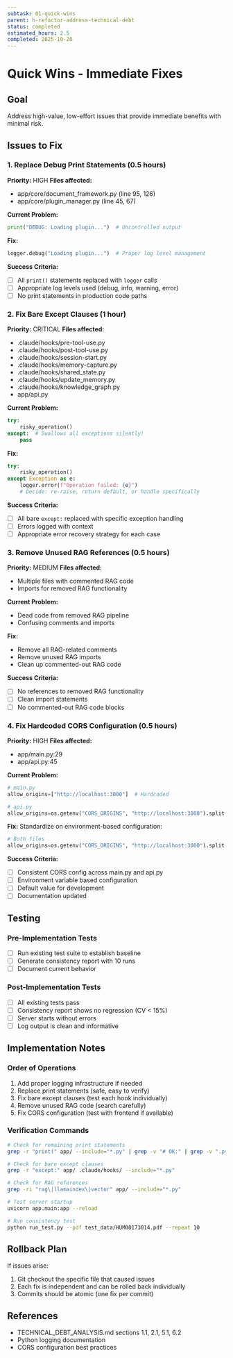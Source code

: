 ```yaml
---
subtask: 01-quick-wins
parent: h-refactor-address-technical-debt
status: completed
estimated_hours: 2.5
completed: 2025-10-20
---
```


# Quick Wins - Immediate Fixes

## Goal
Address high-value, low-effort issues that provide immediate benefits with minimal risk.

## Issues to Fix

### 1. Replace Debug Print Statements (0.5 hours)
**Priority:** HIGH
**Files affected:**
- app/core/document_framework.py (line 95, 126)
- app/core/plugin_manager.py (line 45, 67)

**Current Problem:**
```python
print("DEBUG: Loading plugin...")  # Uncontrolled output
```

**Fix:**
```python
logger.debug("Loading plugin...")  # Proper log level management
```

**Success Criteria:**
- [ ] All `print()` statements replaced with `logger` calls
- [ ] Appropriate log levels used (debug, info, warning, error)
- [ ] No print statements in production code paths

### 2. Fix Bare Except Clauses (1 hour)
**Priority:** CRITICAL
**Files affected:**
- .claude/hooks/pre-tool-use.py
- .claude/hooks/post-tool-use.py
- .claude/hooks/session-start.py
- .claude/hooks/memory-capture.py
- .claude/hooks/shared_state.py
- .claude/hooks/update_memory.py
- .claude/hooks/knowledge_graph.py
- app/api.py

**Current Problem:**
```python
try:
    risky_operation()
except:  # Swallows all exceptions silently!
    pass
```

**Fix:**
```python
try:
    risky_operation()
except Exception as e:
    logger.error(f"Operation failed: {e}")
    # Decide: re-raise, return default, or handle specifically
```

**Success Criteria:**
- [ ] All bare `except:` replaced with specific exception handling
- [ ] Errors logged with context
- [ ] Appropriate error recovery strategy for each case

### 3. Remove Unused RAG References (0.5 hours)
**Priority:** MEDIUM
**Files affected:**
- Multiple files with commented RAG code
- Imports for removed RAG functionality

**Current Problem:**
- Dead code from removed RAG pipeline
- Confusing comments and imports

**Fix:**
- Remove all RAG-related comments
- Remove unused RAG imports
- Clean up commented-out RAG code

**Success Criteria:**
- [ ] No references to removed RAG functionality
- [ ] Clean import statements
- [ ] No commented-out RAG code blocks

### 4. Fix Hardcoded CORS Configuration (0.5 hours)
**Priority:** HIGH
**Files affected:**
- app/main.py:29
- app/api.py:45

**Current Problem:**
```python
# main.py
allow_origins=["http://localhost:3000"]  # Hardcoded

# api.py
allow_origins=os.getenv("CORS_ORIGINS", "http://localhost:3000").split(",")  # Better
```

**Fix:**
Standardize on environment-based configuration:
```python
# Both files
allow_origins=os.getenv("CORS_ORIGINS", "http://localhost:3000").split(",")
```

**Success Criteria:**
- [ ] Consistent CORS config across main.py and api.py
- [ ] Environment variable based configuration
- [ ] Default value for development
- [ ] Documentation updated

## Testing

### Pre-Implementation Tests
- [ ] Run existing test suite to establish baseline
- [ ] Generate consistency report with 10 runs
- [ ] Document current behavior

### Post-Implementation Tests
- [ ] All existing tests pass
- [ ] Consistency report shows no regression (CV < 15%)
- [ ] Server starts without errors
- [ ] Log output is clean and informative

## Implementation Notes

### Order of Operations
1. Add proper logging infrastructure if needed
2. Replace print statements (safe, easy to verify)
3. Fix bare except clauses (test each hook individually)
4. Remove unused RAG code (search carefully)
5. Fix CORS configuration (test with frontend if available)

### Verification Commands
```bash
# Check for remaining print statements
grep -r "print(" app/ --include="*.py" | grep -v "# OK:" | grep -v ".pyc"

# Check for bare except clauses
grep -r "except:" app/ .claude/hooks/ --include="*.py"

# Check for RAG references
grep -ri "rag\|llamaindex\|vector" app/ --include="*.py"

# Test server startup
uvicorn app.main:app --reload

# Run consistency test
python run_test.py --pdf test_data/HUM00173014.pdf --repeat 10
```

## Rollback Plan

If issues arise:
1. Git checkout the specific file that caused issues
2. Each fix is independent and can be rolled back individually
3. Commits should be atomic (one fix per commit)

## References

- TECHNICAL_DEBT_ANALYSIS.md sections 1.1, 2.1, 5.1, 6.2
- Python logging documentation
- CORS configuration best practices
